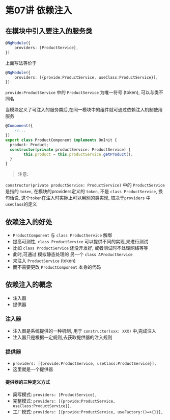 # 第07讲 依赖注入

## 在模块中引入要注入的服务类

```ts
@NgModule({
	providers: [ProductService],
})
```

上面写法等价于

```ts
@NgModule({
	providers: [{provide:ProductService, useClass:ProductService}],
})
```


`provide:ProductService` 中的 `ProductService` 为唯一符号 (token), 
可以与类不同名

当模块定义了可注入的服务类后,在同一模块中的组件就可通过依赖注入机制使用服务

```ts
@Component({
	//...
})
export class ProductComponent implements OnInit {
  product: Product;
  constructor(private productService: ProductService) {
		this.product = this.productService.getProduct();
  }
}

```

> 注意: 
>
`constructor(private productService: ProductService)` 
中的 `ProductService` 是指的 `token`, 在模块的providers定义的 `token`,
不是 `class ProductService`, 换句话说, 这个`token`在注入时实际上可以用别的类实现,
取决于`providers` 中 `useClass`的定义



## 依赖注入的好处

- `ProductComponent` 与 `class ProductService` 解绑
- 提高可测性, `class ProductService` 可以提供不同的实现,来进行测试
- 比如 `class ProductService` 还没开发好, 或者测试时不处理网络等等
- 此时,可通过 模拟静态处理的 另一个 `class AProductService` 
- 来注入 `ProductService` (token)
- 而不需要更改 `ProductComponent` 本身的代码


## 依赖注入的概念

- 注入器
- 提供器

### 注入器

- 注入器是系统提供的一种机制, 用于 `constructor(xxx: XXX)` 中,完成注入
- 注入器只是根据一定规则,去获取提供器的注入规则

### 提供器

- `providers: [{provide:ProductService, useClass:ProductService}],`
- 这里就是一个提供器

#### 提供器的三种定义方式

- 简写模式: `providers: [ProductService],`
- 完整模式: `providers: [{provide:ProductService, useClass:ProductService}],`
- 工厂模式: `providers: [{provide:ProductService, useFactory:()=>{}}],`



